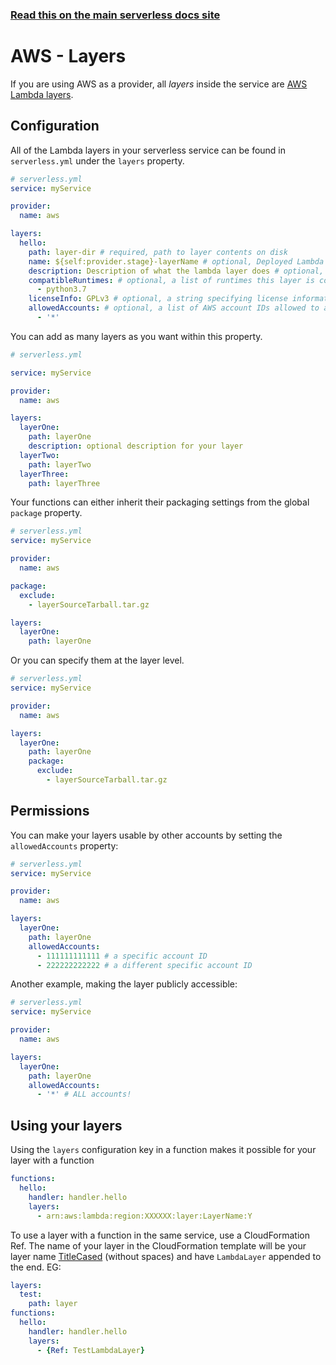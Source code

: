 <!--
title: Serverless Framework - AWS Lambda Guide - Layers
menuText: Layers
menuOrder: 7
description: How to configure AWS Lambda layers in the Serverless Framework
layout: Doc
-->

<!-- DOCS-SITE-LINK:START automatically generated  -->
### [Read this on the main serverless docs site](https://www.serverless.com/framework/docs/providers/aws/guide/layers)
<!-- DOCS-SITE-LINK:END -->

# AWS - Layers

If you are using AWS as a provider, all *layers* inside the service are [AWS Lambda
layers](https://aws.amazon.com/blogs/aws/new-for-aws-lambda-use-any-programming-language-and-share-common-components/).

## Configuration

All of the Lambda layers in your serverless service can be found in `serverless.yml` under the `layers` property.

```yml
# serverless.yml
service: myService

provider:
  name: aws

layers:
  hello:
    path: layer-dir # required, path to layer contents on disk
    name: ${self:provider.stage}-layerName # optional, Deployed Lambda layer name
    description: Description of what the lambda layer does # optional, Description to publish to AWS
    compatibleRuntimes: # optional, a list of runtimes this layer is compatible with
      - python3.7
    licenseInfo: GPLv3 # optional, a string specifying license information
    allowedAccounts: # optional, a list of AWS account IDs allowed to access this layer.
      - '*'
```

You can add as many layers as you want within this property.

```yml
# serverless.yml

service: myService

provider:
  name: aws

layers:
  layerOne:
    path: layerOne
    description: optional description for your layer
  layerTwo:
    path: layerTwo
  layerThree:
    path: layerThree
```

Your functions can either inherit their packaging settings from the global `package` property.

```yml
# serverless.yml
service: myService

provider:
  name: aws

package:
  exclude:
    - layerSourceTarball.tar.gz

layers:
  layerOne:
    path: layerOne
```

Or you can specify them at the layer level.

```yml
# serverless.yml
service: myService

provider:
  name: aws

layers:
  layerOne:
    path: layerOne
    package:
      exclude:
        - layerSourceTarball.tar.gz
```


## Permissions

You can make your layers usable by other accounts by setting the `allowedAccounts` property:

```yml
# serverless.yml
service: myService

provider:
  name: aws

layers:
  layerOne:
    path: layerOne
    allowedAccounts:
      - 111111111111 # a specific account ID
      - 222222222222 # a different specific account ID
```

Another example, making the layer publicly accessible:

```yml
# serverless.yml
service: myService

provider:
  name: aws

layers:
  layerOne:
    path: layerOne
    allowedAccounts:
      - '*' # ALL accounts!
```

## Using your layers

Using the `layers` configuration key in a function makes it possible for your layer with a function

```yml
functions:
  hello:
    handler: handler.hello
    layers:
      - arn:aws:lambda:region:XXXXXX:layer:LayerName:Y
```

To use a layer with a function in the same service, use a CloudFormation Ref. The name of your layer
in the CloudFormation template will be your layer name
[TitleCased](https://en.wikipedia.org/wiki/Letter_case#Title_Case) (without spaces) and have
`LambdaLayer` appended to the end. EG:

```yml
layers:
  test:
    path: layer
functions:
  hello:
    handler: handler.hello
    layers:
      - {Ref: TestLambdaLayer}
```
